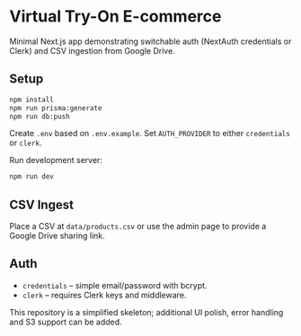 # Virtual Try-On E-commerce

Minimal Next.js app demonstrating switchable auth (NextAuth credentials or Clerk) and CSV ingestion from Google Drive.

## Setup

```bash
npm install
npm run prisma:generate
npm run db:push
```

Create `.env` based on `.env.example`. Set `AUTH_PROVIDER` to either `credentials` or `clerk`.

Run development server:

```bash
npm run dev
```

## CSV Ingest

Place a CSV at `data/products.csv` or use the admin page to provide a Google Drive sharing link.

## Auth

- `credentials` – simple email/password with bcrypt.
- `clerk` – requires Clerk keys and middleware.

This repository is a simplified skeleton; additional UI polish, error handling and S3 support can be added.
